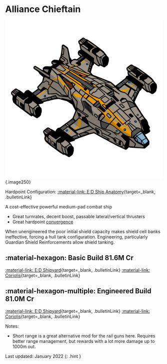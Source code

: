 # Alliance Chieftain
![Ship Image](../assets/icons/alliance-chieftain.svg){.image250}

Hardpoint Configuration: [:material-link: E:D Ship Anatomy](https://siriuscorp.cc/edsa/?s=alliance-chieftain){target=_blank, .bulletinLink}

A cost-effective powerful medium-pad combat ship

* Great turnrates, decent boost, passable lateral/vertical thrusters
* Great hardpoint [convergence](../misc/glossary.md#convergence)

When unengineered the poor initial shield capacity makes shield cell banks ineffective, forcing a hull tank configuration. Engineering, particularly Guardian Shield Reinforcements allow shield tanking.

## :material-hexagon: Basic Build **81.6M Cr**

[:material-link: E:D Shipyard](https://edsy.org/#/L=H900000H4C0SC0,HgB00HgB00Hf500FBG00FBG00FBG00,DBw00DBw00DBw00CEg00,9on00AAA00APo00Ads00AtU00B8g00BLA00Bb600,15O0015O0015O00,7Ue0016y0023u0020m0020m0010i00,PvE_0Combat_0_D_0Basic){target=_blank, .bulletinLink}
[:material-link: Coriolis](https://coriolis.io/outfit/alliance_chieftain?code=A2pktkFflkdpsff47l7l2717171704040400B12dm7m3m32b2b2b25.AwRj4yso.CwBj4yso..EweloBhBGA2EoFMCGBzANokMK4fiIA%3D%3D&bn=PvE%20Combat%20-%20Basic){target=_blank, .bulletinLink}

## :material-hexagon-multiple: Engineered Build **81.0M Cr**

[:material-link: E:D Shipyard](https://edsy.org/#/L=H900000H4C0SC0,HgBG0BM_W0HgBG0BM_W0Hf5G0BI_W0KYiG07M_W0KYiG07M_W0KYiG07M_W0,DCYG09L_W0DCYG09L_W0DCYG09L_W0CEgG02G_W0,9onG05I_W0AAAG03I_W0APoG05I_W0AdsG05J_W0Aty00B8gG03L_W0BLeG05G_W0Bb600,7wv007wv007wv00,7UeG09L_W07iMG054_W07goG054_W020m0012GK05I_W010iG05I_W0,PvE_0Combat_0_D_0Full_0Engi){target=_blank, .bulletinLink}
[:material-link: Coriolis](https://coriolis.io/outfit/alliance_chieftain?code=A2pktkFflndpsif47l7l2729292908080800B15i5dm3271J1J1J25.AwRj4yso.CwBj4yso.H4sIAAAAAAAAA42SL0hDcRDHv%2Fvr3v69vbc%2FbnOKuqeDhWG1WBURWXPVYhMMBsPCDIJZxGRYMBqMBqNVsKwZjHaHiLo77x7bDxGF9wtfvnAf7u53d6ApAKOYyNeZSOouDGR6acDpiHNvU4A3DAEcojVDdkUS7U9m%2B7kFlG6iQj5KIg5TyUCHIrb3wVyYE7LYt4GykvWDaSEjVDXk0YT0yxW6RSGfJMIxWjXQsYiVJubkuQMsqFtUt6RuWR3HaXeCu7kG0NoYMle2ZiWUoI7JJJ9DVMvFOjNA%2FDojPfnlrCBQ8gcU%2BQ9K0Y6B9kSabYyH6X%2Bsot1xOgiUCQJlad1Al7rFq7hMVBfkqCvfW7JFdWwHJnOBSYd0WCM5EuA0P5597UWGwy5tmyT7umW9AkeTeP4V5GlT41GNn4iEeq9yVCvvzH7%2Bhiap999YjigwWaKmqXmhjT%2BIzc7XpLA6V1vw1HH1Nzkw5MCQ6pjx1%2FsGV0DBBz0DAAA%3D.EweloBhBGA2EoFMCGBzANokMK4fiIA%3D%3D&bn=PvE%20Combat%20-%20Basic){target=_blank, .bulletinLink}

Notes:
* Short range is a great alternative mod for the rail guns here. Requires better range management, but rewards with a lot more damage up to 1000m out.

Last updated: January 2022
{: .hint }